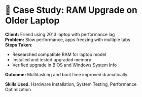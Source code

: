 # 🔧 Case Study: RAM Upgrade on Older Laptop

**Client:** Friend using 2013 laptop with performance lag  
**Problem:** Slow performance, apps freezing with multiple tabs  
**Steps Taken:**
- Researched compatible RAM for laptop model
- Installed and tested upgraded memory
- Verified upgrade in BIOS and Windows System Info

**Outcome:** Multitasking and boot time improved dramatically.

**Skills Used:** Hardware Installation, System Testing, Performance Optimization
